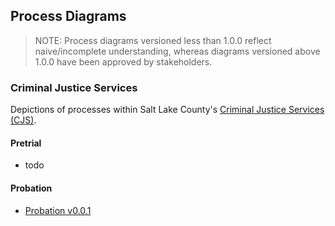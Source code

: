 ## Process Diagrams

> NOTE: Process diagrams versioned less than 1.0.0 reflect naive/incomplete understanding, whereas diagrams versioned above 1.0.0 have been approved by stakeholders.

### Criminal Justice Services

Depictions of processes within Salt Lake County's [Criminal Justice Services (CJS)](http://slco.org/criminal-justice/).

#### Pretrial

  + todo

#### Probation

  + [Probation v0.0.1](/process-diagrams/cjs/as-is/probation-v0.0.1.png)
